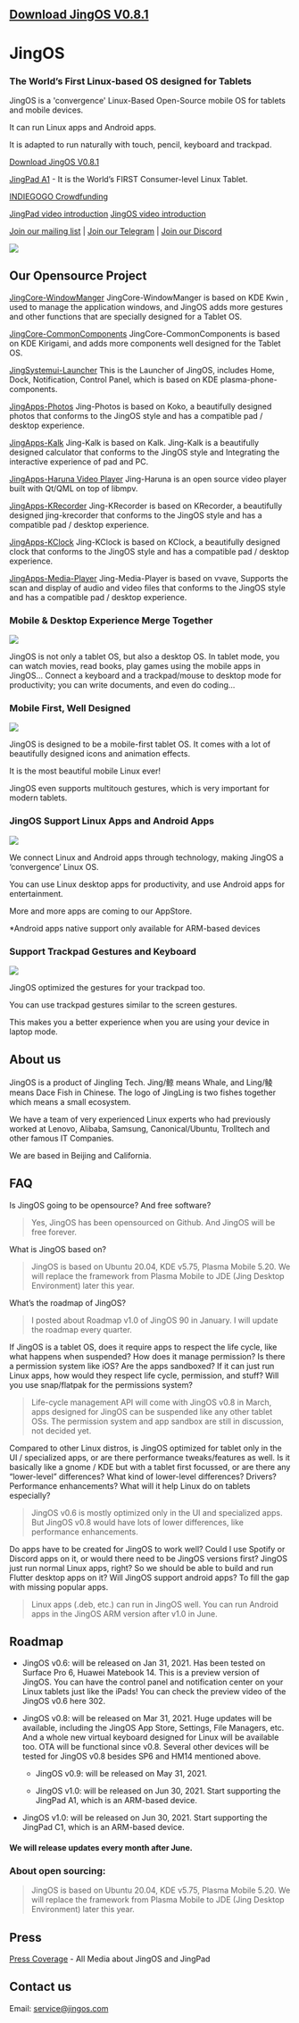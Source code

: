 ## [Download JingOS V0.8.1](https://hk.mikecrm.com/N0wgIm4)

# JingOS
### The World’s First Linux-based OS designed for Tablets

JingOS is a 'convergence' Linux-Based Open-Source mobile OS 
for tablets and mobile devices.

It can run Linux apps and Android apps.

It is adapted to run naturally with touch, pencil, keyboard and trackpad.

[Download JingOS V0.8.1](https://hk.mikecrm.com/N0wgIm4)

[JingPad A1](https://en.jingos.com/jingpad-a1/) - It is the World’s FIRST Consumer-level Linux Tablet.

[INDIEGOGO Crowdfunding](https://www.indiegogo.com/projects/jingpad-world-s-first-linux-based-tablet/coming_soon/x/26085983)

[JingPad video introduction](https://www.youtube.com/watch?v=rZugAfhWkPA)
[JingOS video introduction](https://www.youtube.com/watch?v=3E0ADUIiFzA)

[Join our mailing list](http://hk.mikecrm.com/pg5E05S) | 
[Join our Telegram](https://t.me/JingOS_Linux) | 
[Join our Discord](https://discord.gg/xEwDGW7RnJ)

![](https://en-cdn.jingos.com/wp-content/uploads/brizy/143/assets/images/iW=667&iH=438&oX=0&oY=2&cW=667&cH=435/Lark20201228-151833.png)

## Our Opensource Project

[JingCore-WindowManger](https://github.com/JingOS-team/jing-kwin)
JingCore-WindowManger is based on KDE Kwin , used to manage the application
windows, and JingOS adds more gestures and other functions that are specially
designed for a Tablet OS.

[JingCore-CommonComponents](https://github.com/JingOS-team/jing-kirigami)
JingCore-CommonComponents is based on KDE Kirigami, and adds more components
well designed for the Tablet OS.
  
[JingSystemui-Launcher](https://github.com/JingOS-team/jing-plasma-phone-components)
This is the Launcher of JingOS, includes Home, Dock, Notification, Control
Panel, which is based on KDE plasma-phone-components.

[JingApps-Photos](https://www.youtube.com/watch?v=3E0ADUIiFzA)
Jing-Photos is based on Koko, a beautifully designed photos that conforms to the
JingOS style and has a compatible pad / desktop experience.
  
[JingApps-Kalk](https://github.com/JingOS-team/jing-kalk)
Jing-Kalk is based on Kalk. Jing-Kalk is a beautifully designed calculator that
conforms to the JingOS style and Integrating the interactive experience of pad
and PC.
  
[JingApps-Haruna Video Player](https://github.com/JingOS-team/jing-haruna)
Jing-Haruna is an open source video player built with Qt/QML on top of libmpv.

[JingApps-KRecorder](https://github.com/JingOS-team/jing-krecorder)
Jing-KRecorder is based on KRecorder, a beautifully designed jing-krecorder that
conforms to the JingOS style and has a compatible pad / desktop experience.

[JingApps-KClock](https://github.com/JingOS-team/jing-kclock)
Jing-KClock is based on KClock, a beautifully designed clock that conforms to
the JingOS style and has a compatible pad / desktop experience.

[JingApps-Media-Player](https://github.com/JingOS-team/jing-media-player)
Jing-Media-Player is based on vvave, Supports the scan and display of audio and
video files that conforms to the JingOS style and has a compatible pad / desktop
experience.

### Mobile & Desktop Experience Merge Together

![](https://en-cdn.jingos.com/wp-content/uploads/brizy/3730/assets/images/iW=2006&iH=1254&oX=0&oY=0&cW=2006&cH=1254/os-2@2x.jpg)

JingOS is not only a tablet OS, but also a desktop OS. In tablet mode, you can
watch movies, read books, play games using the mobile apps in JingOS... Connect
a keyboard and a trackpad/mouse to desktop mode for productivity; you can write
documents, and even do coding...

### Mobile First, Well Designed

![](https://en-cdn.jingos.com/wp-content/uploads/brizy/3730/assets/images/iW=2212&iH=1552&oX=0&oY=0&cW=2212&cH=1552/os-4@2x.jpg)

JingOS is designed to be a mobile-first tablet OS. It comes with a lot of
beautifully designed icons and animation effects.

It is the most beautiful mobile Linux ever!

JingOS even supports multitouch gestures, which is very important for modern
tablets.

### JingOS Support Linux Apps and Android Apps

![](https://en-cdn.jingos.com/wp-content/uploads/brizy/3730/assets/images/iW=2280&iH=820&oX=0&oY=0&cW=2280&cH=820/a1-10@2x.jpg)

We connect Linux and Android apps through technology, making JingOS a
‘convergence’ Linux OS.

You can use Linux desktop apps for productivity, and use Android apps for
entertainment.

More and more apps are coming to our AppStore.

*Android apps native support only available for ARM-based devices

### Support Trackpad Gestures and Keyboard

![](https://en-cdn.jingos.com/wp-content/uploads/2021/01/05-2.gif)

JingOS optimized the gestures for your trackpad too.

You can use trackpad gestures similar to the screen gestures.

This makes you a better experience when you are using your device in laptop mode.

## About us

JingOS is a product of Jingling Tech. Jing/鲸 means Whale, and Ling/鲮 means
Dace Fish in Chinese. The logo of JingLing is two fishes together which means a
small ecosystem.

We have a team of very experienced Linux experts who had previously worked at
Lenovo, Alibaba, Samsung, Canonical/Ubuntu, Trolltech and other famous IT
Companies.

We are based in Beijing and California.

## FAQ

Is JingOS going to be opensource? And free software?

> Yes, JingOS has been opensourced on Github. And JingOS will be free forever.

What is JingOS based on?

> JingOS is based on Ubuntu 20.04, KDE v5.75, Plasma Mobile 5.20. We will
  replace the framework from Plasma Mobile to JDE (Jing Desktop Environment)
  later this year.

What’s the roadmap of JingOS?

> I posted about Roadmap v1.0 of JingOS 90 in January. I will update the roadmap
  every quarter.

If JingOS is a tablet OS, does it require apps to respect the life cycle, like
what happens when suspended? How does it manage permission? Is there a
permission system like iOS? Are the apps sandboxed? If it can just run Linux
apps, how would they respect life cycle, permission, and stuff? Will you use
snap/flatpak for the permissions system?

> Life-cycle management API will come with JingOS v0.8 in March, apps designed
  for JingOS can be suspended like any other tablet OSs. The permission system
  and app sandbox are still in discussion, not decided yet.

Compared to other Linux distros, is JingOS optimized for tablet only in the UI /
specialized apps, or are there performance tweaks/features as well. Is it
basically like a gnome / KDE but with a tablet first focussed, or are there any
“lower-level” differences? What kind of lower-level differences? Drivers?
Performance enhancements? What will it help Linux do on tablets especially?

> JingOS v0.6 is mostly optimized only in the UI and specialized apps. But
  JingOS v0.8 would have lots of lower differences, like performance
  enhancements.

Do apps have to be created for JingOS to work well? Could I use Spotify or
Discord apps on it, or would there need to be JingOS versions first? JingOS just
run normal Linux apps, right? So we should be able to build and run Flutter
desktop apps on it? Will JingOS support android apps? To fill the gap with
missing popular apps.

> Linux apps (.deb, etc.) can run in JingOS well. You can run Android apps in
  the JingOS ARM version after v1.0 in June.

## Roadmap

* JingOS v0.6: will be released on Jan 31, 2021. Has been tested on Surface Pro
  6, Huawei Matebook 14. This is a preview version of JingOS. You can have the
  control panel and notification center on your Linux tablets just like the
  iPads! You can check the preview video of the JingOS v0.6 here 302.

* JingOS v0.8: will be released on Mar 31, 2021. Huge updates will be available,
  including the JingOS App Store, Settings, File Managers, etc. And a whole new
  virtual keyboard designed for Linux will be available too. OTA will be
  functional since v0.8. Several other devices will be tested for JingOS v0.8
  besides SP6 and HM14 mentioned above.
  * JingOS v0.9: will be released on May 31, 2021.

  * JingOS v1.0: will be released on Jun 30, 2021. Start supporting the JingPad A1, which is an ARM-based device.

* JingOS v1.0: will be released on Jun 30, 2021. Start supporting the JingPad
  C1, which is an ARM-based device.

#### We will release updates every month after June.

### About open sourcing:

> JingOS is based on Ubuntu 20.04, KDE v5.75, Plasma Mobile 5.20. We will
  replace the framework from Plasma Mobile to JDE (Jing Desktop Environment)
  later this year.

## Press

[Press Coverage](https://jingos.feishu.cn/sheets/shtcnTr6q3mmLsQyTSg99KRVMGc) -
All Media about JingOS and JingPad

## Contact us

Email: service@jingos.com
